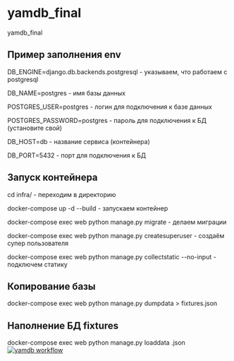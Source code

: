 # yamdb_final
yamdb_final

## Пример заполнения env

DB_ENGINE=django.db.backends.postgresql - указываем, что работаем с postgresql

DB_NAME=postgres - имя базы данных

POSTGRES_USER=postgres - логин для подключения к базе данных

POSTGRES_PASSWORD=postgres - пароль для подключения к БД (установите свой)

DB_HOST=db - название сервиса (контейнера)

DB_PORT=5432 - порт для подключения к БД 

## Запуск контейнера

cd infra/ - переходим в директорию

docker-compose up -d --build - запускаем контейнер

docker-compose exec web python manage.py migrate - делаем миграции

docker-compose exec web python manage.py createsuperuser - создаём супер пользователя

docker-compose exec web python manage.py collectstatic --no-input - подключем статику

## Копирование базы

docker-compose exec web python manage.py dumpdata > fixtures.json

## Наполнение БД fixtures

docker-compose exec web python manage.py loaddata <fixtures name>.json
[![yamdb workflow](https://github.com/AgarkovEgor/yamdb_final/actions/workflows/yamdb_workflow.yml/badge.svg)](https://github.com/AgarkovEgor/yamdb_final/actions/workflows/yamdb_workflow.yml)